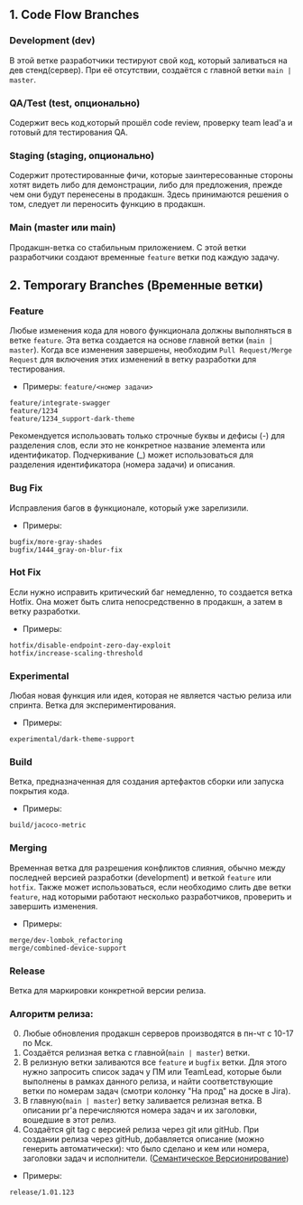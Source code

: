 ## 1. Code Flow Branches

### Development (dev)

В этой ветке разработчики тестируют свой код, который заливаться на дев стенд(сервер).
При её отсутствии, создаётся с главной ветки `main | master`.

### QA/Test (test, опционально)

Содержит весь код,который прошёл code review, проверку team lead'a и готовый для тестирования QA.

### Staging (staging, опционально)

Содержит протестированные фичи, которые заинтересованные стороны хотят видеть либо для демонстрации, либо для предложения, прежде чем они будут перенесены в продакшн. Здесь принимаются решения о том, следует ли переносить функцию в продакшн.

### Main (master или main)

Продакшн-ветка со стабильным приложением. С этой ветки разработчики создают временные `feature` ветки под каждую задачу.


## 2. Temporary Branches (Временные ветки)

### Feature

Любые изменения кода для нового функционала должны выполняться в ветке `feature`. Эта ветка создается на основе главной ветки (`main | master`). Когда все изменения завершены, необходим `Pull Request/Merge Request` для включения этих изменений в ветку разработки для тестирования.

- Примеры:
  `feature/<номер задачи>`

```
feature/integrate-swagger
feature/1234
feature/1234_support-dark-theme
```
Рекомендуется использовать только строчные буквы и дефисы (-) для разделения слов, если это не конкретное название элемента или идентификатор. Подчеркивание (_) может использоваться для разделения идентификатора (номера задачи) и описания.

### Bug Fix

Исправления багов в функционале, который уже зарелизили.

- Примеры:
```
bugfix/more-gray-shades
bugfix/1444_gray-on-blur-fix
```

### Hot Fix

Если нужно исправить критический баг немедленно, то создается ветка Hotfix. Она может быть слита непосредственно в продакшн, а затем в ветку разработки.

- Примеры:
```
hotfix/disable-endpoint-zero-day-exploit
hotfix/increase-scaling-threshold
```

### Experimental

Любая новая функция или идея, которая не является частью релиза или спринта. Ветка для экспериментирования.

- Примеры:
```
experimental/dark-theme-support
```

### Build

Ветка, предназначенная для создания артефактов сборки или запуска покрытия кода.

- Примеры:
```
build/jacoco-metric
```

### Merging

Временная ветка для разрешения конфликтов слияния, обычно между последней версией разработки (development) и веткой `feature` или `hotfix`. Также может использоваться, если необходимо слить две ветки `feature`, над которыми работают несколько разработчиков, проверить и завершить изменения.

- Примеры:
```
merge/dev-lombok_refactoring
merge/combined-device-support
```

### Release

Ветка для маркировки конкретной версии релиза.

### Алгоритм релиза:
0. Любые обновления продакшн серверов производятся в пн-чт с 10-17 по Мск.
1. Создаётся релизная ветка с главной(`main | master`) ветки.
2. В релизную ветки заливаются все `feature` и `bugfix` ветки. Для этого нужно запросить список задач у ПМ или TeamLead, которые были выполнены в рамках данного релиза, и найти соответствующие ветки по номерам задач (смотри колонку "На прод" на доске в Jira).
3. В главную(`main | master`) ветку заливается релизная ветка. В описании pr'a перечисляются номера задач и их заголовки, вошедшие в этот релиз.
4. Создаётся git tag с версией релиза через git или gitHub. При создании релиза через gitHub, добавляется описание (можно генерить автоматически): что было сделано и кем или номера, заголовки задач и исполнители.  ([Семантическое Версионирование](https://semver.org/lang/ru/))

- Примеры:
```
release/1.01.123
```